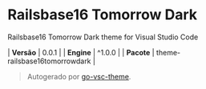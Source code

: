 # Railsbase16 Tomorrow Dark

Railsbase16 Tomorrow Dark theme for Visual Studio Code

| **Versão** | 0.0.1 |
| **Engine** | ^1.0.0 |
| **Pacote** | theme-railsbase16tomorrowdark |

> Autogerado por [go-vsc-theme](https://github.com/natalbu/go-vsc-theme).
